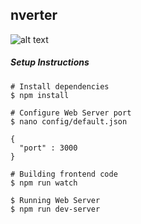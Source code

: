 ## nverter

![alt text](https://i.imgur.com/EsH3k9S.png)


##### Setup Instructions

```
# Install dependencies
$ npm install 

# Configure Web Server port
$ nano config/default.json

{
  "port" : 3000
}

# Building frontend code
$ npm run watch

$ Running Web Server
$ npm run dev-server
```